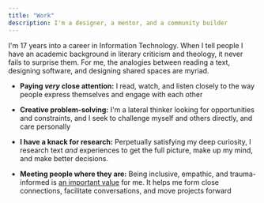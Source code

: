```yaml
---
title: "Work"
description: I'm a designer, a mentor, and a community builder
---
```


I'm 17 years into a career in Information Technology. When I tell people I have an academic background in literary criticism and theology, it never fails to surprise them. For me, the analogies between reading a text, designing software, and designing shared spaces are myriad.

- **Paying _very_ close attention:** I read, watch, and listen closely to the way people express themselves and engage with each other

- **Creative problem-solving:** I'm a lateral thinker looking for opportunities and constraints, and I seek to challenge myself and others directly, and care personally

- **I have a knack for research:** Perpetually satisfying my deep curiosity, I research text _and_ experiences to get the full picture, make up my mind, and make better decisions.

- **Meeting people where they are:** Being inclusive, empathic, and trauma-informed is [an important value](/values) for me. It helps me form close connections, facilitate conversations, and move projects forward
